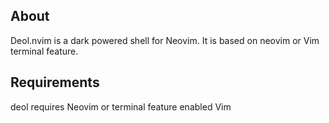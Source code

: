 ## About

Deol.nvim is a dark powered shell for Neovim.
It is based on neovim or Vim terminal feature.

## Requirements

deol requires Neovim or terminal feature enabled Vim

